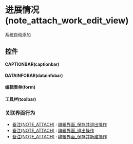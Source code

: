 # 进展情况(note_attach_work_edit_view)  <!-- {docsify-ignore-all} -->


系统自动添加



## 控件
#### CAPTIONBAR(captionbar)
#### DATAINFOBAR(datainfobar)
#### 编辑表单(form)
#### 工具栏(toolbar)


### 关联界面行为
  * [备注(NOTE_ATTACH)](module/crm/note_attach) : [编辑界面_保存并退出操作](module/crm/note_attach#界面行为)
  * [备注(NOTE_ATTACH)](module/crm/note_attach) : [编辑界面_退出操作](module/crm/note_attach#界面行为)
  * [备注(NOTE_ATTACH)](module/crm/note_attach) : [编辑界面_保存并新建操作](module/crm/note_attach#界面行为)

<script>
 const { createApp } = Vue
  createApp({
    data() {
      return {

      }
    }
  }).use(ElementPlus).mount('#app')
</script>